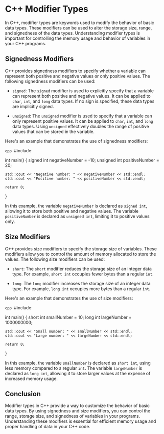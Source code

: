 # C++ Modifier Types

In C++, modifier types are keywords used to modify the behavior of basic data types. These modifiers can be used to alter the storage size, range, and signedness of the data types. Understanding modifier types is important for controlling the memory usage and behavior of variables in your C++ programs.

## Signedness Modifiers

C++ provides signedness modifiers to specify whether a variable can represent both positive and negative values or only positive values. The following signedness modifiers can be used:

- `signed`: The `signed` modifier is used to explicitly specify that a variable can represent both positive and negative values. It can be applied to `char`, `int`, and `long` data types. If no sign is specified, these data types are implicitly signed.

- `unsigned`: The `unsigned` modifier is used to specify that a variable can only represent positive values. It can be applied to `char`, `int`, and `long` data types. Using `unsigned` effectively doubles the range of positive values that can be stored in the variable.

Here's an example that demonstrates the use of signedness modifiers:

``cpp
``#include <iostream>

int main() {
    signed int negativeNumber = -10;
    unsigned int positiveNumber = 20;

    std::cout << "Negative number: " << negativeNumber << std::endl;
    std::cout << "Positive number: " << positiveNumber << std::endl;

    return 0;
}

In this example, the variable `negativeNumber` is declared as `signed int`, allowing it to store both positive and negative values. The variable `positiveNumber` is declared as `unsigned int`, limiting it to positive values only.

## Size Modifiers

C++ provides size modifiers to specify the storage size of variables. These modifiers allow you to control the amount of memory allocated to store the values. The following size modifiers can be used:

- `short`: The `short` modifier reduces the storage size of an integer data type. For example, `short int` occupies fewer bytes than a regular `int`.

- `long`: The `long` modifier increases the storage size of an integer data type. For example, `long int` occupies more bytes than a regular `int`.

Here's an example that demonstrates the use of size modifiers:

``cpp
``#include <iostream>

int main() {
    short int smallNumber = 10;
    long int largeNumber = 1000000000;

    std::cout << "Small number: " << smallNumber << std::endl;
    std::cout << "Large number: " << largeNumber << std::endl;

    return 0;
}

In this example, the variable `smallNumber` is declared as `short int`, using less memory compared to a regular `int`. The variable `largeNumber` is declared as `long int`, allowing it to store larger values at the expense of increased memory usage.

## Conclusion

Modifier types in C++ provide a way to customize the behavior of basic data types. By using signedness and size modifiers, you can control the range, storage size, and signedness of variables in your programs. Understanding these modifiers is essential for efficient memory usage and proper handling of data in your C++ code.
